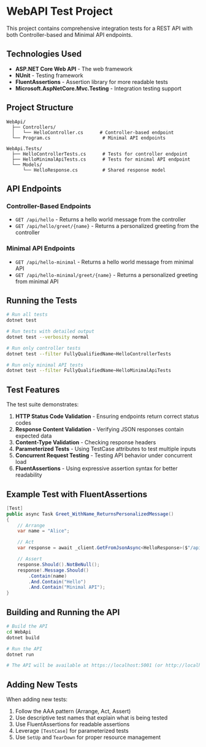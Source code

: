 # WebAPI Test Project

This project contains comprehensive integration tests for a REST API with both Controller-based and Minimal API endpoints.

## Technologies Used

- **ASP.NET Core Web API** - The web framework
- **NUnit** - Testing framework
- **FluentAssertions** - Assertion library for more readable tests
- **Microsoft.AspNetCore.Mvc.Testing** - Integration testing support

## Project Structure

```
WebApi/
  ├── Controllers/
  │   └── HelloController.cs      # Controller-based endpoint
  └── Program.cs                   # Minimal API endpoints

WebApi.Tests/
  ├── HelloControllerTests.cs      # Tests for controller endpoint
  ├── HelloMinimalApiTests.cs      # Tests for minimal API endpoint
  └── Models/
      └── HelloResponse.cs         # Shared response model
```

## API Endpoints

### Controller-Based Endpoints
- `GET /api/hello` - Returns a hello world message from the controller
- `GET /api/hello/greet/{name}` - Returns a personalized greeting from the controller

### Minimal API Endpoints
- `GET /api/hello-minimal` - Returns a hello world message from minimal API
- `GET /api/hello-minimal/greet/{name}` - Returns a personalized greeting from minimal API

## Running the Tests

```bash
# Run all tests
dotnet test

# Run tests with detailed output
dotnet test --verbosity normal

# Run only controller tests
dotnet test --filter FullyQualifiedName~HelloControllerTests

# Run only minimal API tests
dotnet test --filter FullyQualifiedName~HelloMinimalApiTests
```

## Test Features

The test suite demonstrates:

1. **HTTP Status Code Validation** - Ensuring endpoints return correct status codes
2. **Response Content Validation** - Verifying JSON responses contain expected data
3. **Content-Type Validation** - Checking response headers
4. **Parameterized Tests** - Using TestCase attributes to test multiple inputs
5. **Concurrent Request Testing** - Testing API behavior under concurrent load
6. **FluentAssertions** - Using expressive assertion syntax for better readability

## Example Test with FluentAssertions

```csharp
[Test]
public async Task Greet_WithName_ReturnsPersonalizedMessage()
{
    // Arrange
    var name = "Alice";

    // Act
    var response = await _client.GetFromJsonAsync<HelloResponse>($"/api/hello-minimal/greet/{name}");

    // Assert
    response.Should().NotBeNull();
    response!.Message.Should()
        .Contain(name)
        .And.Contain("Hello")
        .And.Contain("Minimal API");
}
```

## Building and Running the API

```bash
# Build the API
cd WebApi
dotnet build

# Run the API
dotnet run

# The API will be available at https://localhost:5001 (or http://localhost:5000)
```

## Adding New Tests

When adding new tests:

1. Follow the AAA pattern (Arrange, Act, Assert)
2. Use descriptive test names that explain what is being tested
3. Use FluentAssertions for readable assertions
4. Leverage `[TestCase]` for parameterized tests
5. Use `SetUp` and `TearDown` for proper resource management

